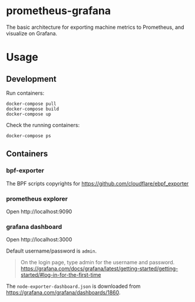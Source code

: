 # prometheus-grafana

The basic architecture for exporting machine metrics to Prometheus, and visualize on Grafana.

# Usage

## Development

Run containers:

```
docker-compose pull
docker-compose build
docker-compose up
```

Check the running containers:

```
docker-compose ps
```

## Containers

### bpf-exporter

The BPF scripts copyrights for https://github.com/cloudflare/ebpf_exporter

### prometheus explorer

Open http://localhost:9090

### grafana dashboard

Open http://localhost:3000

Default username/password is `admin`.

> On the login page, type admin for the username and password.
> https://grafana.com/docs/grafana/latest/getting-started/getting-started/#log-in-for-the-first-time

The `node-exporter-dashboard.json` is downloaded from https://grafana.com/grafana/dashboards/1860.
